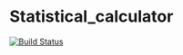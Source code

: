 # Statistical_calculator
[![Build Status](https://travis-ci.org/prajaktavpendse/Statistical_calculator.svg?branch=Prajakta)](https://travis-ci.org/prajaktavpendse/Statistical_calculator)
